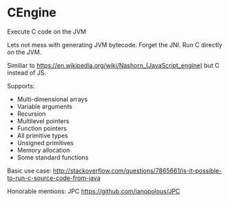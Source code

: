 # CEngine
Execute C code on the JVM

Lets not mess with generating JVM bytecode.  Forget the JNI.  Run C directly on the JVM.

Similiar to https://en.wikipedia.org/wiki/Nashorn_(JavaScript_engine) but C instead of JS.

Supports:
- Multi-dimensional arrays
- Variable arguments
- Recursion
- Multilevel pointers
- Function pointers
- All primitive types
- Unsigned primitives
- Memory allocation
- Some standard functions

Basic use case:
http://stackoverflow.com/questions/7865661/is-it-possible-to-run-c-source-code-from-java

Honorable mentions: JPC
https://github.com/ianopolous/JPC
